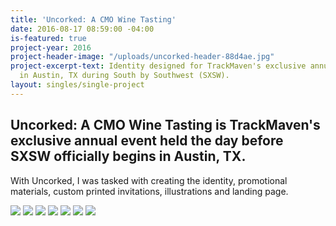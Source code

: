 ```yaml
---
title: 'Uncorked: A CMO Wine Tasting'
date: 2016-08-17 08:59:00 -04:00
is-featured: true
project-year: 2016
project-header-image: "/uploads/uncorked-header-88d4ae.jpg"
project-excerpt-text: Identity designed for TrackMaven's exclusive annual event   held
  in Austin, TX during South by Southwest (SXSW).
layout: singles/single-project
---
```


## Uncorked: A CMO Wine Tasting is TrackMaven's exclusive annual event held the day before SXSW officially begins in Austin, TX.

With Uncorked, I was tasked with creating the identity, promotional materials, custom printed invitations, illustrations and landing page. 

<img src="/assets/TrackMaven Uncorked: Logo.jpg">

<img src="/assets/TrackMaven Uncorked: Illustration.jpg">

<img src="/assets/TrackMaven Uncorked: Invitations.jpg">

<img src="/assets/TrackMaven Uncorked: Social Graphic.jpg">

<img src="/assets/TrackMaven Uncorked: Pattern.jpg">

<img src="/assets/TrackMaven Uncorked: Login Page.jpg">

<img src="/assets/TrackMaven Uncorked: Sign Up Form.jpg">